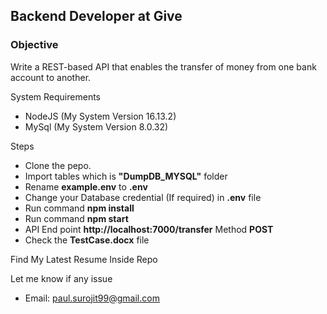 ## Backend Developer at Give

### Objective
Write a REST-based API that enables the transfer of money from one bank account to another.

System Requirements 
* NodeJS (My System Version 16.13.2)
* MySql (My System Version 8.0.32)

Steps
* Clone the pepo.
* Import tables which is **"DumpDB_MYSQL"** folder
* Rename **example.env** to **.env**
* Change your Database credential (If required) in **.env** file
* Run command **npm install**
* Run command **npm start**
* API End point **http://localhost:7000/transfer** Method **POST**
* Check the **TestCase.docx** file

Find My Latest Resume Inside Repo

Let me know if any issue
* Email: paul.surojit99@gmail.com
